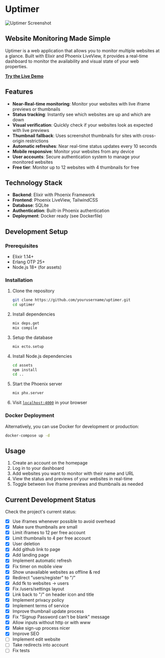 # Uptimer

![Uptimer Screenshot](/Users/hendrikvosskamp/Desktop/Screenshot%202025-04-30%20at%2019.45.23.png)

## Website Monitoring Made Simple

Uptimer is a web application that allows you to monitor multiple websites at a glance. Built with Elixir and Phoenix LiveView, it provides a real-time dashboard to monitor the availability and visual state of your web properties.

**[Try the Live Demo](https://uptimer.vossihub.org)**

## Features

- **Near-Real-time monitoring**: Monitor your websites with live iframe previews or thumbnails
- **Status tracking**: Instantly see which websites are up and which are down
- **Visual verification**: Quickly check if your websites look as expected with live previews
- **Thumbnail fallback**: Uses screenshot thumbnails for sites with cross-origin restrictions
- **Automatic refreshes**: Near real-time status updates every 10 seconds
- **Mobile responsive**: Monitor your websites from any device
- **User accounts**: Secure authentication system to manage your monitored websites
- **Free tier**: Monitor up to 12 websites with 4 thumbnails for free

## Technology Stack

- **Backend**: Elixir with Phoenix Framework
- **Frontend**: Phoenix LiveView, TailwindCSS
- **Database**: SQLite
- **Authentication**: Built-in Phoenix authentication
- **Deployment**: Docker ready (see Dockerfile)

## Development Setup

### Prerequisites

- Elixir 1.14+
- Erlang OTP 25+
- Node.js 18+ (for assets)

### Installation

1. Clone the repository

   ```bash
   git clone https://github.com/yourusername/uptimer.git
   cd uptimer
   ```

2. Install dependencies

   ```bash
   mix deps.get
   mix compile
   ```

3. Setup the database

   ```bash
   mix ecto.setup
   ```

4. Install Node.js dependencies

   ```bash
   cd assets
   npm install
   cd ..
   ```

5. Start the Phoenix server

   ```bash
   mix phx.server
   ```

6. Visit [`localhost:4000`](http://localhost:4000) in your browser

### Docker Deployment

Alternatively, you can use Docker for development or production:

```bash
docker-compose up -d
```

## Usage

1. Create an account on the homepage
2. Log in to your dashboard
3. Add websites you want to monitor with their name and URL
4. View the status and previews of your websites in real-time
5. Toggle between live iframe previews and thumbnails as needed

## Current Development Status

Check the project's current status:

- [x] Use iframes whenever possible to avoid overhead
- [x] Make sure thumbnails are small
- [x] Limit iframes to 12 per free account
- [x] Limit thumbnails to 4 per free account
- [x] User deletion
- [x] Add github link to page
- [x] Add landing page
- [x] Implement automatic refresh
- [x] Fix timer on mobile view
- [x] Show unavailable websites as offline & red
- [x] Redirect "users/register" to "/"
- [x] Add fk to websites -> users
- [x] Fix /users/settings layout
- [x] Link back to "/" on header icon and title
- [x] Implement privacy policy
- [x] Implement terms of service
- [x] Improve thumbnail update process
- [x] Fix "Signup Password can't be blank" message
- [x] Allow inputs without http or with www
- [x] Make sign-up process nicer
- [x] Improve SEO
- [ ] Implement edit website
- [ ] Take redirects into account
- [ ] Fix tests
